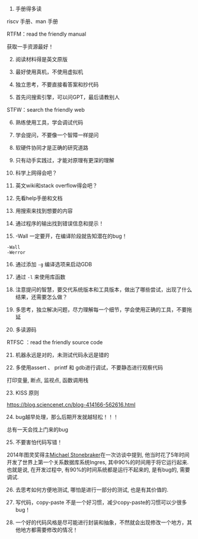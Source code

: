 1. 手册得多读

riscv 手册、man 手册

RTFM：read the friendly manual

获取一手资源最好！



2. 阅读材料得是英文原版



3. 最好使用真机，不使用虚拟机



4. 独立思考，不要直接看答案和抄代码



5. 首先问搜索引擎，可以问GPT，最后请教别人

STFW：search the friendly web



6. 熟练使用工具，学会调试代码



7. 学会提问，不要像一个智障一样提问



8. 软硬件协同才是正确的研究道路



9. 只有动手实践过，才能对原理有更深的理解



10. 科学上网得会吧？



11. 英文wiki和stack overflow得会吧？



12. 先看help手册和文档



13. 用搜索来找到想要的内容



14. 通过程序的输出找到错误信息和提示！



15. -Wall 一定要开，在编译阶段就告知潜在的bug！

```
-Wall
-Werror
```



16. 通过添加 `-g` 编译选项来启动GDB



17. 通过 `-l` 来使用库函数



18. 注意提问的智慧，要交代系统版本和工具版本，做出了哪些尝试，出现了什么结果，还需要怎么做？



19. 多思考，独立解决问题，尽力理解每一个细节，学会使用正确的工具，不要拖延



20. 多读源码

RTFSC ：read the friendly source code



21. 机器永远是对的，未测试代码永远是错的



22. 多使用assert 、 printf 和 gdb进行调试，不要静态进行观察代码

打印变量, 断点, 监视点, 函数调用栈



23. KISS 原则

https://blog.sciencenet.cn/blog-414166-562616.html



24. bug越早处理，那么后期开发就越轻松！！！

总有一天会找上门来的bug



25. 不要害怕代码写错！

2014年图灵奖得主[Michael Stonebraker](https://en.wikipedia.org/wiki/Michael_Stonebraker)在一次访谈中提到, 他当时花了5年时间开发了世界上第一个关系数据库系统Ingres, 其中90%的时间用于将它运行起来. 也就是说, 在开发过程中, 有90%的时间系统都是运行不起来的, 是有bug的, 需要调试.



26. 去思考如何方便地测试, 哪怕是进行一部分的测试, 也是有其价值的.



27. 写代码，copy-paste 不是一个好习惯，减少copy-paste的习惯可以少很多bug！



28. 一个好的代码风格是尽可能进行封装和抽象，不然就会出现修改一个地方，其他地方都需要修改的情况！





